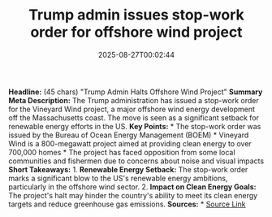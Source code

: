 ﻿---
title: "Trump admin issues stop-work order for offshore wind project"
date: "2025-08-27T00:02:44"
category: "Markets"
summary: ""
slug: "trump admin issues stopwork order for offshore wind project"
source_urls:
  - "https://arstechnica.com/science/2025/08/trump-admin-issues-stop-work-order-for-offshore-wind-project/"
seo:
  title: "Trump admin issues stop-work order for offshore wind project | Hash n Hedge"
  description: ""
  keywords: ["news", "markets", "brief"]
---
**Headline:** (45 chars) "Trump Admin Halts Offshore Wind Project"  **Summary Meta Description:** The Trump administration has issued a stop-work order for the Vineyard Wind project, a major offshore wind energy development off the Massachusetts coast. The move is seen as a significant setback for renewable energy efforts in the US.  **Key Points:**  * The stop-work order was issued by the Bureau of Ocean Energy Management (BOEM) * Vineyard Wind is a 800-megawatt project aimed at providing clean energy to over 700,000 homes * The project has faced opposition from some local communities and fishermen due to concerns about noise and visual impacts  **Short Takeaways:**  1. **Renewable Energy Setback:** The stop-work order marks a significant blow to the US's renewable energy ambitions, particularly in the offshore wind sector. 2. **Impact on Clean Energy Goals:** The project's halt may hinder the country's ability to meet its clean energy targets and reduce greenhouse gas emissions.  **Sources:**  * [Source Link](https://arstechnica.com/science/2025/08/trump-admin-issues-stop-work-order-for-offshore-wind-project/) 
